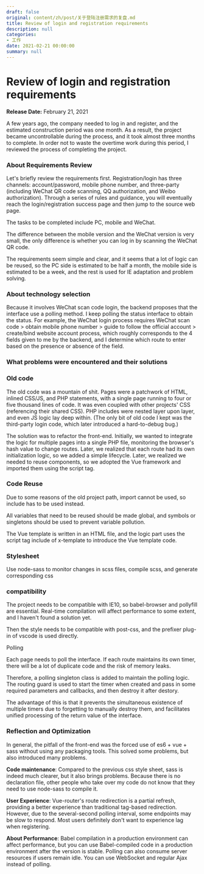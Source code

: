 ```yaml
---
draft: false
original: content/zh/post/关于登陆注册需求的复盘.md
title: Review of login and registration requirements
description: null
categories:
- 工作
date: 2021-02-21 00:00:00
summary: null
---
```


# Review of login and registration requirements

**Release Date:** February 21, 2021

A few years ago, the company needed to log in and register, and the estimated construction period was one month. As a result, the project became uncontrollable during the process, and it took almost three months to complete. In order not to waste the overtime work during this period, I reviewed the process of completing the project.

### About Requirements Review

Let's briefly review the requirements first. Registration/login has three channels: account/password, mobile phone number, and three-party (including WeChat QR code scanning, QQ authorization, and Weibo authorization). Through a series of rules and guidance, you will eventually reach the login/registration success page and then jump to the source web page.

The tasks to be completed include PC, mobile and WeChat.

The difference between the mobile version and the WeChat version is very small, the only difference is whether you can log in by scanning the WeChat QR code.

The requirements seem simple and clear, and it seems that a lot of logic can be reused, so the PC side is estimated to be half a month, the mobile side is estimated to be a week, and the rest is used for IE adaptation and problem solving.

### About technology selection

Because it involves WeChat scan code login, the backend proposes that the interface use a polling method. I keep polling the status interface to obtain the status. For example, the WeChat login process requires WeChat scan code > obtain mobile phone number > guide to follow the official account > create/bind website account process, which roughly corresponds to the 4 fields given to me by the backend, and I determine which route to enter based on the presence or absence of the field.

### What problems were encountered and their solutions

### Old code

The old code was a mountain of shit. Pages were a patchwork of HTML, inlined CSS/JS, and PHP statements, with a single page running to four or five thousand lines of code. It was even coupled with other projects' CSS (referencing their shared CSS). PHP includes were nested layer upon layer, and even JS logic lay deep within. (The only bit of old code I kept was the third-party login code, which later introduced a hard-to-debug bug.)

The solution was to refactor the front-end. Initially, we wanted to integrate the logic for multiple pages into a single PHP file, monitoring the browser's hash value to change routes. Later, we realized that each route had its own initialization logic, so we added a simple lifecycle. Later, we realized we needed to reuse components, so we adopted the Vue framework and imported them using the script tag.

### Code Reuse

Due to some reasons of the old project path, import cannot be used, so include has to be used instead.

All variables that need to be reused should be made global, and symbols or singletons should be used to prevent variable pollution.

The Vue template is written in an HTML file, and the logic part uses the script tag include of x-template to introduce the Vue template code.

### Stylesheet

Use node-sass to monitor changes in scss files, compile scss, and generate corresponding css

### compatibility

The project needs to be compatible with IE10, so babel-browser and pollyfill are essential. Real-time compilation will affect performance to some extent, and I haven't found a solution yet.

Then the style needs to be compatible with post-css, and the prefixer plug-in of vscode is used directly.

Polling

Each page needs to poll the interface. If each route maintains its own timer, there will be a lot of duplicate code and the risk of memory leaks.

Therefore, a polling singleton class is added to maintain the polling logic. The routing guard is used to start the timer when created and pass in some required parameters and callbacks, and then destroy it after destory.

The advantage of this is that it prevents the simultaneous existence of multiple timers due to forgetting to manually destroy them, and facilitates unified processing of the return value of the interface.

### Reflection and Optimization

In general, the pitfall of the front-end was the forced use of es6 + vue + sass without using any packaging tools. This solved some problems, but also introduced many problems.

**Code maintenance**: Compared to the previous css style sheet, sass is indeed much clearer, but it also brings problems. Because there is no declaration file, other people who take over my code do not know that they need to use node-sass to compile it.

**User Experience**: Vue-router's route redirection is a partial refresh, providing a better experience than traditional tag-based redirection. However, due to the several-second polling interval, some endpoints may be slow to respond. Most users definitely don't want to experience lag when registering.

**About Performance**: Babel compilation in a production environment can affect performance, but you can use Babel-compiled code in a production environment after the version is stable. Polling can also consume server resources if users remain idle. You can use WebSocket and regular Ajax instead of polling.
